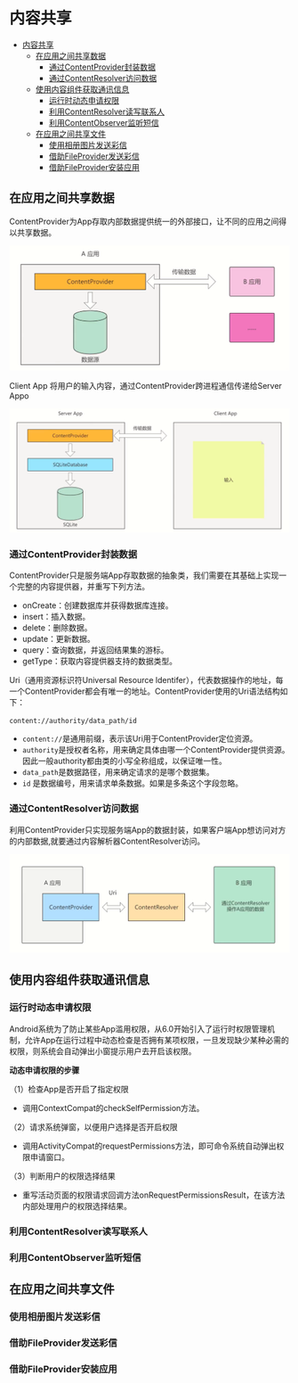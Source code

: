 # 内容共享

- [内容共享](#内容共享)
  - [在应用之间共享数据](#在应用之间共享数据)
    - [通过ContentProvider封装数据](#通过contentprovider封装数据)
    - [通过ContentResolver访问数据](#通过contentresolver访问数据)
  - [使用内容组件获取通讯信息](#使用内容组件获取通讯信息)
    - [运行时动态申请权限](#运行时动态申请权限)
    - [利用ContentResolver读写联系人](#利用contentresolver读写联系人)
    - [利用ContentObserver监听短信](#利用contentobserver监听短信)
  - [在应用之间共享文件](#在应用之间共享文件)
    - [使用相册图片发送彩信](#使用相册图片发送彩信)
    - [借助FileProvider发送彩信](#借助fileprovider发送彩信)
    - [借助FileProvider安装应用](#借助fileprovider安装应用)

## 在应用之间共享数据

ContentProvider为App存取内部数据提供统一的外部接口，让不同的应用之间得以共享数据。

![content_provider](./img/content_provider.png)

Client App 将用户的输入内容，通过ContentProvider跨进程通信传递给Server Appo

![case_of_content_provider](./img/case_of_content_provider.png)

### 通过ContentProvider封装数据

ContentProvider只是服务端App存取数据的抽象类，我们需要在其基础上实现一个完整的内容提供器，并重写下列方法。

- onCreate：创建数据库并获得数据库连接。
- insert：插入数据。
- delete：删除数据。
- update：更新数据。
- query：查询数据，并返回结果集的游标。
- getType：获取内容提供器支持的数据类型。

Uri（通用资源标识符Universal Resource ldentifer），代表数据操作的地址，每一个ContentProvider都会有唯一的地址。ContentProvider使用的Uri语法结构如下：

`content://authority/data_path/id`
- `content://`是通用前缀，表示该Uri用于ContentProvider定位资源。
- `authority`是授权者名称，用来确定具体由哪一个ContentProvider提供资源。因此一般authority都由类的小写全称组成，以保证唯一性。
- `data_path`是数据路径，用来确定请求的是哪个数据集。
- `id` 是数据编号，用来请求单条数据。如果是多条这个字段忽略。


### 通过ContentResolver访问数据

利用ContentProvider只实现服务端App的数据封装，如果客户端App想访问对方的内部数据,就要通过内容解析器ContentResolver访问。

![content_resolver](./img/content_resolver.png)


## 使用内容组件获取通讯信息

### 运行时动态申请权限

Android系统为了防止某些App滥用权限，从6.0开始引入了运行时权限管理机制，允许App在运行过程中动态检查是否拥有某项权限，一旦发现缺少某种必需的权限，则系统会自动弹出小窗提示用户去开启该权限。

**动态申请权限的步骤**

（1）检查App是否开启了指定权限

- 调用ContextCompat的checkSelfPermission方法。

（2）请求系统弹窗，以便用户选择是否开启权限

- 调用ActivityCompat的requestPermissions方法，即可命令系统自动弹出权限申请窗口。

（3）判断用户的权限选择结果

- 重写活动页面的权限请求回调方法onRequestPermissionsResult，在该方法内部处理用户的权限选择结果。


### 利用ContentResolver读写联系人

### 利用ContentObserver监听短信

## 在应用之间共享文件

### 使用相册图片发送彩信

### 借助FileProvider发送彩信

### 借助FileProvider安装应用